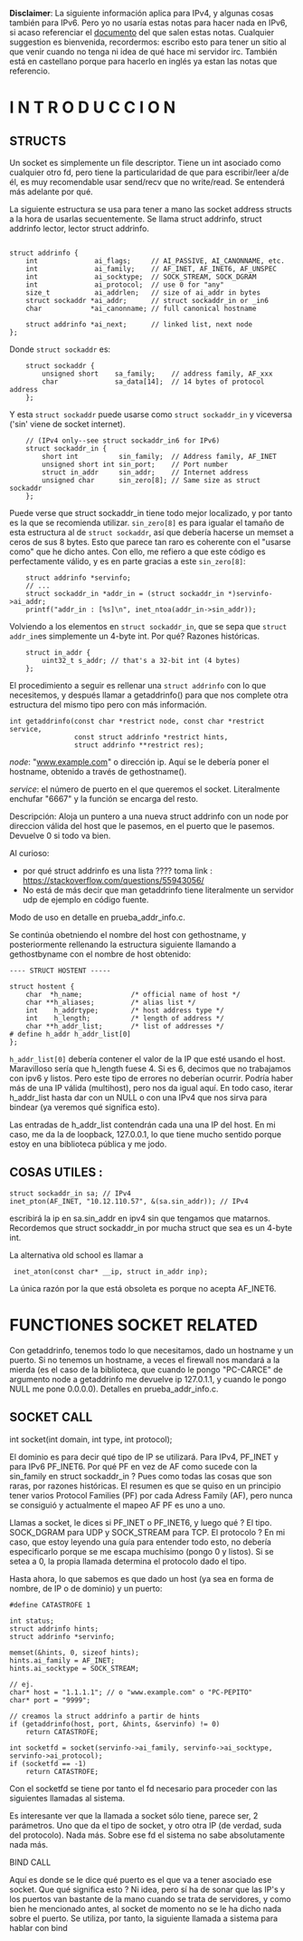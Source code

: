 **Disclaimer**: La siguiente información aplica para IPv4, y algunas cosas también para IPv6.
Pero yo no usaría estas notas para hacer nada en IPv6, si acaso referenciar
el [documento](http://beej.us/guide/bgnet/html/) del que salen estas notas.
Cualquier suggestion es bienvenida, recordermos: escribo esto para tener un sitio
al que venir cuando no tenga ni idea de qué hace mi servidor irc. También
está en castellano porque para hacerlo en inglés ya estan las notas que referencio.

# I N T R O D U C C I O N 

## STRUCTS

Un socket es simplemente un file descriptor. Tiene un int asociado como cualquier otro fd, pero tiene la particularidad de que para escribir/leer a/de él, es muy recomendable usar send/recv que no write/read. Se entenderá más adelante por qué.

La siguiente estructura se usa para tener a mano las socket address structs a la hora de usarlas secuentemente. Se llama struct addrinfo, struct addrinfo lector, lector struct addrinfo.
```

struct addrinfo {
    int              ai_flags;     // AI_PASSIVE, AI_CANONNAME, etc.
    int              ai_family;    // AF_INET, AF_INET6, AF_UNSPEC
    int              ai_socktype;  // SOCK_STREAM, SOCK_DGRAM
    int              ai_protocol;  // use 0 for "any"
    size_t           ai_addrlen;   // size of ai_addr in bytes
    struct sockaddr *ai_addr;      // struct sockaddr_in or _in6
    char            *ai_canonname; // full canonical hostname

    struct addrinfo *ai_next;      // linked list, next node
}; 
```

Donde `struct sockaddr` es:

```
    struct sockaddr {
        unsigned short    sa_family;    // address family, AF_xxx
        char              sa_data[14];  // 14 bytes of protocol address
    };
```

Y esta `struct sockaddr` puede usarse como `struct sockaddr_in` y viceversa ('sin' viene de socket internet). 

```
    // (IPv4 only--see struct sockaddr_in6 for IPv6)
    struct sockaddr_in {
        short int          sin_family;  // Address family, AF_INET
        unsigned short int sin_port;    // Port number
        struct in_addr     sin_addr;    // Internet address
        unsigned char      sin_zero[8]; // Same size as struct sockaddr
    };
```

Puede verse que struct sockaddr_in tiene todo mejor localizado, y por tanto es la que se recomienda utilizar. `sin_zero[8]` es para igualar el tamaño de esta estructura al de `struct sockaddr`, así que debería hacerse un memset a ceros de sus 8 bytes. Esto que parece tan raro es coherente con el "usarse como" que he dicho antes. Con ello, me refiero a que este código es perfectamente válido, y es en parte gracias a este `sin_zero[8]`:

```
    struct addrinfo *servinfo;
    // ... 
    struct sockaddr_in *addr_in = (struct sockaddr_in *)servinfo->ai_addr;
    printf("addr_in : [%s]\n", inet_ntoa(addr_in->sin_addr));
```

Volviendo a los elementos en `struct sockaddr_in`, que se sepa que `struct addr_in`es simplemente un 4-byte int. Por qué? Razones históricas.

```
    struct in_addr {
        uint32_t s_addr; // that's a 32-bit int (4 bytes)
    };
```

El procedimiento a seguir es rellenar una `struct addrinfo` con lo que necesitemos, y después llamar a getaddrinfo() para que nos complete otra estructura del mismo tipo pero con más información.

```
int getaddrinfo(const char *restrict node, const char *restrict service,
                const struct addrinfo *restrict hints,
                struct addrinfo **restrict res);
```

*node*: "www.example.com" o dirección ip. Aquí se le debería poner el hostname, obtenido a través de gethostname().

*service*: el número de puerto en el que queremos el socket. Literalmente enchufar "6667" y la función se encarga del resto. 

Descripción: Aloja un puntero a una nueva struct addrinfo con un node por direccion válida del host que le pasemos, en el puerto que le pasemos. Devuelve 0 si todo va bien. 

Al curioso:
 - por qué struct addrinfo es una lista ???? toma link :
    https://stackoverflow.com/questions/55943056/
 - No está de más decir que man getaddrinfo tiene literalmente un servidor
 udp de ejemplo en código fuente.

Modo de uso en detalle en prueba_addr_info.c.

Se continúa obetniendo el nombre del host con gethostname, y posteriormente rellenando la estructura siguiente llamando a gethostbyname con el nombre de host obtenido:

```
---- STRUCT HOSTENT -----

struct hostent {
    char  *h_name;            /* official name of host */
    char **h_aliases;         /* alias list */
    int    h_addrtype;        /* host address type */
    int    h_length;          /* length of address */
    char **h_addr_list;       /* list of addresses */
# define h_addr h_addr_list[0]
};
```
`h_addr_list[0]` debería contener el valor de la IP que esté usando el host. Maravilloso sería que h_length fuese 4. Si es 6, decimos que no trabajamos con ipv6 y listos. Pero este tipo de errores no deberían ocurrir. Podría haber más de una IP válida (multihost), pero nos da igual aquí. En todo caso, iterar h_addr_list hasta dar con un NULL o con una IPv4
que nos sirva para bindear (ya veremos qué significa esto).

Las entradas de h_addr_list contendrán cada una una IP del host. En mi caso, me da la de loopback, 127.0.0.1, lo que tiene mucho sentido porque estoy en una biblioteca pública y me jodo.

## COSAS UTILES :

```
struct sockaddr_in sa; // IPv4
inet_pton(AF_INET, "10.12.110.57", &(sa.sin_addr)); // IPv4
```

escribirá la ip en sa.sin_addr en ipv4 sin que tengamos que matarnos. Recordemos que struct sockaddr_in por mucha struct que sea es un 4-byte int. 

La alternativa old school es llamar a 
```
 inet_aton(const char* __ip, struct in_addr inp);
```

La única razón por la que está obsoleta es porque no acepta AF_INET6.

# FUNCTIONES SOCKET RELATED 

Con getaddrinfo, tenemos todo lo que necesitamos, dado un hostname y un puerto. Si no tenemos un hostname, a veces el firewall nos mandará a la mierda (es el caso de la biblioteca, que cuando le pongo "PC-CARCE" de argumento node a getaddrinfo me devuelve ip 127.0.1.1, y cuando le pongo NULL me pone 0.0.0.0). Detalles en prueba_addr_info.c.

## SOCKET CALL

int socket(int domain, int type, int protocol);

El dominio es para decir qué tipo de IP se utilizará. Para IPv4, PF_INET y
para IPv6 PF_INET6. Por qué PF en vez de AF como sucede con la sin_family 
en struct sockaddr_in ? Pues como todas las cosas que son raras, por razones
históricas. El resumen es que se quiso en un principio tener varios 
Protocol Families (PF) por cada Adress Family (AF), pero nunca se consiguió
y actualmente el mapeo AF PF es uno a uno.

Llamas a socket, le dices si PF_INET o PF_INET6, y luego qué ? El tipo. 
SOCK_DGRAM para UDP y SOCK_STREAM para TCP. El protocolo ? En mi caso, que
estoy leyendo una guía para entender todo esto, no debería especificarlo
porque se me escapa muchísimo (pongo 0 y listos). Si se setea a 0, la propia
llamada determina el protocolo dado el tipo.

Hasta ahora, lo que sabemos es que dado un host (ya sea en forma de nombre, de IP
o de dominio) y un puerto:

```
#define CATASTROFE 1

int status;
struct addrinfo hints;
struct addrinfo *servinfo;

memset(&hints, 0, sizeof hints);
hints.ai_family = AF_INET;
hints.ai_socktype = SOCK_STREAM;

// ej.
char* host = "1.1.1.1"; // o "www.example.com" o "PC-PEPITO"
char* port = "9999";

// creamos la struct addrinfo a partir de hints 
if (getaddrinfo(host, port, &hints, &servinfo) != 0)
    return CATASTROFE;

int socketfd = socket(servinfo->ai_family, servinfo->ai_socktype, servinfo->ai_protocol);
if (socketfd == -1)
    return CATASTROFE;
```

Con el socketfd se tiene por tanto el fd necesario para proceder
con las siguientes llamadas al sistema.

Es interesante ver que la llamada a socket sólo tiene, 
parece ser, 2 parámetros. Uno que da el tipo de socket, y otro otra
IP (de verdad, suda del protocolo).
Nada más. Sobre ese fd el sistema no sabe absolutamente nada más.

BIND CALL

Aquí es donde se le dice qué puerto es el que va a tener asociado ese
socket. Que qué significa esto ? Ni idea, pero sí ha de sonar que
las IP's y los puertos van bastante de la mano cuando se trata de servidores,
y como bien he mencionado antes, al socket de momento no se le ha dicho
nada sobre el puerto. Se utiliza, por tanto, la siguiente llamada a sistema para hablar con bind



